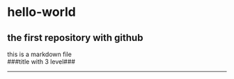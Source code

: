 # hello-world
the first repository with github
---
this is a markdown file  
###title with 3 level###  
***
